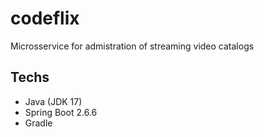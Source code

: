 # codeflix
Microsservice for admistration of streaming video catalogs 

## Techs
- Java (JDK 17)
- Spring Boot 2.6.6
- Gradle
